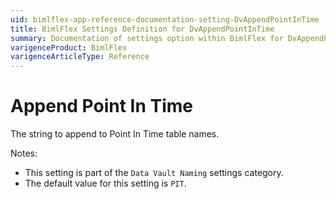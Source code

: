 ```yaml
---
uid: bimlflex-app-reference-documentation-setting-DvAppendPointInTime
title: BimlFlex Settings Definition for DvAppendPointInTime
summary: Documentation of settings option within BimlFlex for DvAppendPointInTime
varigenceProduct: BimlFlex
varigenceArticleType: Reference
---
```


# Append Point In Time

The string to append to Point In Time table names.

Notes:

* This setting is part of the `Data Vault Naming` settings category.
* The default value for this setting is `PIT`.
